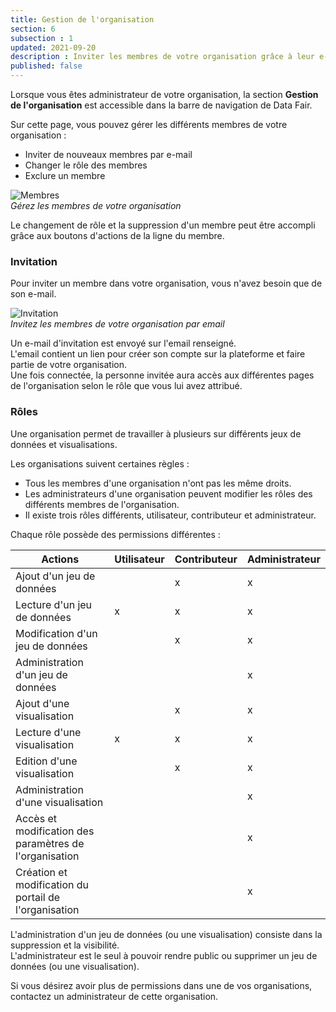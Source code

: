 ```yaml
---
title: Gestion de l'organisation
section: 6
subsection : 1
updated: 2021-09-20
description : Inviter les membres de votre organisation grâce à leur e-mail.
published: false
---
```



Lorsque vous êtes administrateur de votre organisation, la section **Gestion de l'organisation** est accessible dans la barre de navigation de Data Fair.

Sur cette page, vous pouvez gérer les différents membres de votre organisation :
* Inviter de nouveaux membres par e-mail
* Changer le rôle des membres
* Exclure un membre

![Membres](./images/user-guide/orga-membres.jpg)  
*Gérez les membres de votre organisation*

Le changement de rôle et la suppression d'un membre peut être accompli grâce aux boutons d'actions de la ligne du membre.

### Invitation
Pour inviter un membre dans votre organisation, vous n'avez besoin que de son e-mail.

![Invitation](./images/user-guide/orga-invitation.jpg)  
*Invitez les membres de votre organisation par email*

Un e-mail d'invitation est envoyé sur l'email renseigné.  
L'email contient un lien pour créer son compte sur la plateforme et faire partie de votre organisation.  
Une fois connectée, la personne invitée aura accès aux différentes pages de l'organisation selon le rôle que vous lui avez attribué.

### Rôles

Une organisation permet de travailler à plusieurs sur différents jeux de données et visualisations.  

Les organisations suivent certaines règles :
* Tous les membres d'une organisation n'ont pas les même droits.  
* Les administrateurs d'une organisation peuvent modifier les rôles des différents membres de l'organisation.  
* Il existe trois rôles différents, utilisateur, contributeur et administrateur.  

<p>
</p>

Chaque rôle possède des permissions différentes :

| Actions | Utilisateur | Contributeur | Administrateur |
| ----- | ---- | ---- | ---- |
| Ajout d'un jeu de données | | x | x |
| Lecture d'un jeu de données | x | x | x |
| Modification d'un jeu de données |  | x | x |
| Administration d'un jeu de données | |  | x |
| Ajout d'une visualisation | | x | x |
| Lecture d'une visualisation | x | x | x |
| Edition d'une visualisation |  | x | x |
| Administration d'une visualisation | |  | x |
| Accès et modification des paramètres de l'organisation|  |  | x |
| Création et modification du portail de l'organisation |  |  | x |


L'administration d'un jeu de données (ou une visualisation) consiste dans la suppression et la visibilité.  
L'administrateur est le seul à pouvoir rendre public ou supprimer un jeu de données (ou une visualisation).

Si vous désirez avoir plus de permissions dans une de vos organisations, contactez un administrateur de cette organisation.

